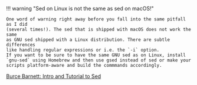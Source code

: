 !!! warning "Sed on Linux is not the same as sed on macOS!"

    One word of warning right away before you fall into the same pitfall as I did
    (several times!). The sed that is shipped with macOS does not work the same
    as GNU sed shipped with a Linux distribution. There are subtle differences
    like handling regular expressions or i.e. the `-i` option.
    If you want to be sure to have the same GNU sed as on Linux, install
    `gnu-sed` using Homebrew and then use gsed instead of sed or make your
    scripts platform-aware and build the commmands accordingly.

[Burce Barnett: Intro and Tutorial to Sed](https://www.grymoire.com/Unix/Sed.html)
